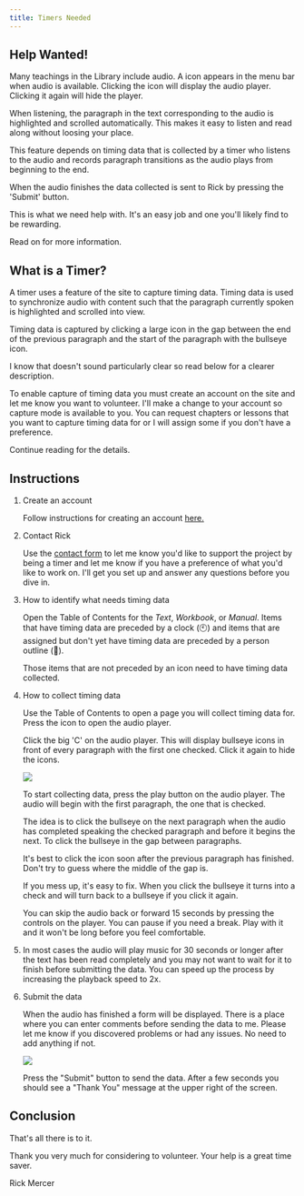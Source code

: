 ```yaml
---
title: Timers Needed
---
```


<h2 class="ui header">
Help Wanted!
</h2>

Many teachings in the Library include audio. A <i class="volume up
icon"></i> icon appears in the menu bar when audio is available.
Clicking the icon will display the audio player. Clicking it again will
hide the player.

When listening, the paragraph in the text corresponding to the audio is
highlighted and scrolled automatically. This makes it easy to listen and
read along without loosing your place.

This feature depends on timing data that is collected by a timer who
listens to the audio and records paragraph transitions as the audio
plays from beginning to the end.

When the audio finishes the data collected is sent to Rick by pressing
the 'Submit' button.

This is what we need help with. It's an easy job and one you'll likely
find to be rewarding.

Read on for more information.

<h2 class="ui header">
What is a Timer?
</h2>

A timer uses a feature of the site to capture timing data. Timing data
is used to synchronize audio with content such that the paragraph
currently spoken is highlighted and scrolled into view.

Timing data is captured by clicking a large <i class="bullseye
icon"></i> icon in the gap between the end of the previous paragraph and
the start of the paragraph with the bullseye icon.

I know that doesn't sound particularly clear so read below for a clearer
description.

To enable capture of timing data you must create an account on the site
and let me know you want to volunteer. I'll make a change to your
account so capture mode is available to you. You can request chapters or
lessons that you want to capture timing data for or I will assign some
if you don't have a preference.

Continue reading for the details.

<h2 class="ui header">
Instructions
</h2>

1.  Create an account

    Follow instructions for creating an account <a href="/acq/accounts/#create-an-account" target="_blank">here.</a>

2.  Contact Rick

    Use the <a href="/acq/contact/" target="_blank">contact form</a> to let
    me know you'd like to support the project by being a timer and let me
    know if you have a preference of what you'd like to work on. I'll get
    you set up and answer any questions before you dive in.

3.  How to identify what needs timing data

    Open the Table of Contents for the *Text*, *Workbook*, or *Manual*.
    Items that have timing data are preceded by a clock (🕙) and items
    that are assigned but don't yet have timing data are preceded by a
    person outline (👤).

    Those items that are not preceded by an icon need to have timing data
    collected.

4.  How to collect timing data

    Use the Table of Contents to open a page you will collect timing data
    for. Press the <i class="volume up icon"></i> icon to open the audio
    player.

    Click the big 'C' on the audio player. This will display bullseye
    icons in front of every paragraph with the first one checked. Click
    it again to hide the icons.

    <img class="ui big image" src="/t/acimoe/public/img/capture/capture-C.png">

    To start collecting data, press the play button on the audio player.
    The audio will begin with the first paragraph, the one that is
    checked. 

    The idea is to click the bullseye on the next paragraph when the
    audio has completed speaking the checked paragraph and before it
    begins the next. To click the bullseye in the gap between
    paragraphs.

    It's best to click the icon soon after the previous paragraph has
    finished. Don't try to guess where the middle of the gap is.

    If you mess up, it's easy to fix. When you click the bullseye it
    turns into a check and will turn back to a bullseye if you click it
    again. 

    You can skip the audio back or forward 15 seconds by pressing the
    controls on the player. You can pause if you need a break. Play with
    it and it won't be long before you feel comfortable.

5.  In most cases the audio will play music for 30 seconds or longer
    after the text has been read completely and you may not want to wait
    for it to finish before submitting the data. You can speed up the
    process by increasing the playback speed to 2x.

6.  Submit the data

    When the audio has finished a form will be displayed. There is a
    place where you can enter comments before sending the data to me.
    Please let me know if you discovered problems or had any issues. No
    need to add anything if not.

    <img class="ui big image" src="/t/acimoe/public/img/capture/capture-submit.png">

    Press the "Submit" button to send the data. After a few seconds you
    should see a "Thank You" message at the upper right of the screen.

<h2 class="ui header">
Conclusion
</h2>

That's all there is to it.

Thank you very much for considering to volunteer. Your help is a great
time saver.

Rick Mercer





